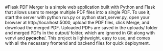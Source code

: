 #Flask PDF Merger is a simple web application built with Python and Flask that allows users to merge multiple PDF files into a single PDF. To use it, start the server with python run.py or python start_server.py, open your browser at http://localhost:5000, upload the PDF files, click Merge, and download the merged PDF. Uploaded PDFs are saved in the uploads/ folder and merged PDFs in the output/ folder, which are ignored in Git along with venv/ and __pycache__/. This project is lightweight, easy to use, and comes with all the necessary frontend and backend files for quick deployment.

